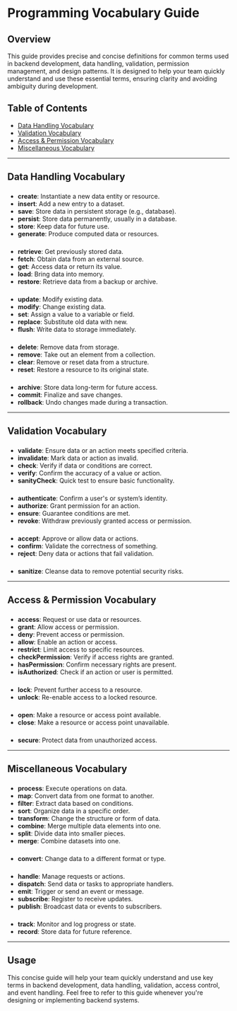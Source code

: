 # Programming Vocabulary Guide

## Overview

This guide provides precise and concise definitions for common terms used in backend development, data handling, validation, permission management, and design patterns. It is designed to help your team quickly understand and use these essential terms, ensuring clarity and avoiding ambiguity during development.

## Table of Contents

- [Data Handling Vocabulary](#data-handling-vocabulary)
- [Validation Vocabulary](#validation-vocabulary)
- [Access & Permission Vocabulary](#access-permission-vocabulary)
- [Miscellaneous Vocabulary](#miscellaneous-vocabulary)

---

## Data Handling Vocabulary
###
- **create**: Instantiate a new data entity or resource.
- **insert**: Add a new entry to a dataset.
- **save**: Store data in persistent storage (e.g., database).
- **persist**: Store data permanently, usually in a database.
- **store**: Keep data for future use.
- **generate**: Produce computed data or resources.
###
- **retrieve**: Get previously stored data.
- **fetch**: Obtain data from an external source.
- **get**: Access data or return its value.
- **load**: Bring data into memory.
- **restore**: Retrieve data from a backup or archive.
###
- **update**: Modify existing data.
- **modify**: Change existing data.
- **set**: Assign a value to a variable or field.
- **replace**: Substitute old data with new.
- **flush**: Write data to storage immediately.
###
- **delete**: Remove data from storage.
- **remove**: Take out an element from a collection.
- **clear**: Remove or reset data from a structure.
- **reset**: Restore a resource to its original state.
###
- **archive**: Store data long-term for future access.
- **commit**: Finalize and save changes.
- **rollback**: Undo changes made during a transaction.

---

## Validation Vocabulary
###
- **validate**: Ensure data or an action meets specified criteria.
- **invalidate**: Mark data or action as invalid.
- **check**: Verify if data or conditions are correct.
- **verify**: Confirm the accuracy of a value or action.
- **sanityCheck**: Quick test to ensure basic functionality.
###
- **authenticate**: Confirm a user's or system’s identity.
- **authorize**: Grant permission for an action.
- **ensure**: Guarantee conditions are met.
- **revoke**: Withdraw previously granted access or permission.
###
- **accept**: Approve or allow data or actions.
- **confirm**: Validate the correctness of something.
- **reject**: Deny data or actions that fail validation.
###
- **sanitize**: Cleanse data to remove potential security risks.

---

## Access & Permission Vocabulary
###
- **access**: Request or use data or resources.
- **grant**: Allow access or permission.
- **deny**: Prevent access or permission.
- **allow**: Enable an action or access.
- **restrict**: Limit access to specific resources.
- **checkPermission**: Verify if access rights are granted.
- **hasPermission**: Confirm necessary rights are present.
- **isAuthorized**: Check if an action or user is permitted.
###
- **lock**: Prevent further access to a resource.
- **unlock**: Re-enable access to a locked resource.
###
- **open**: Make a resource or access point available.
- **close**: Make a resource or access point unavailable.
###
- **secure**: Protect data from unauthorized access.

---

## Miscellaneous Vocabulary
###
- **process**: Execute operations on data.
- **map**: Convert data from one format to another.
- **filter**: Extract data based on conditions.
- **sort**: Organize data in a specific order.
- **transform**: Change the structure or form of data.
- **combine**: Merge multiple data elements into one.
- **split**: Divide data into smaller pieces.
- **merge**: Combine datasets into one.
###
- **convert**: Change data to a different format or type.
###
- **handle**: Manage requests or actions.
- **dispatch**: Send data or tasks to appropriate handlers.
- **emit**: Trigger or send an event or message.
- **subscribe**: Register to receive updates.
- **publish**: Broadcast data or events to subscribers.
###
- **track**: Monitor and log progress or state.
- **record**: Store data for future reference.

---

## Usage

This concise guide will help your team quickly understand and use key terms in backend development, data handling, validation, access control, and event handling. Feel free to refer to this guide whenever you're designing or implementing backend systems.
